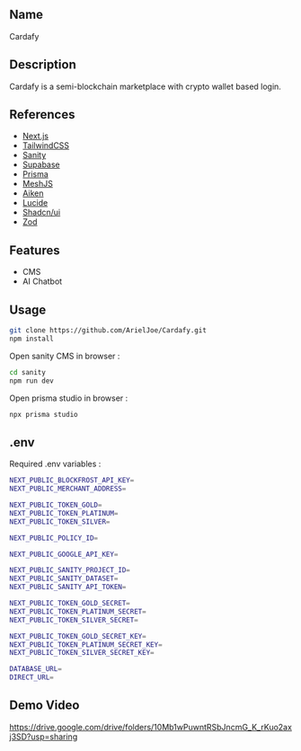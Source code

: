 ## Name
Cardafy

## Description
Cardafy is a semi-blockchain marketplace with crypto wallet based login.

## References
* [Next.js](https://nextjs.org)
* [TailwindCSS](https://tailwindcss.com/docs/position)
* [Sanity](https://www.sanity.io)
* [Supabase](https://supabase.com)
* [Prisma](https://www.prisma.io)
* [MeshJS](https://meshjs.dev)
* [Aiken](https://aiken-lang.org)
* [Lucide](https://lucide.dev)
* [Shadcn/ui](https://ui.shadcn.com)
* [Zod](https://zod.dev)

## Features
* CMS
* AI Chatbot

## Usage
```bash
git clone https://github.com/ArielJoe/Cardafy.git
npm install
```
Open sanity CMS in browser :
```bash
cd sanity
npm run dev
```
Open prisma studio in browser :
```bash
npx prisma studio
```

## .env
Required .env variables :
```bash
NEXT_PUBLIC_BLOCKFROST_API_KEY=
NEXT_PUBLIC_MERCHANT_ADDRESS=

NEXT_PUBLIC_TOKEN_GOLD=
NEXT_PUBLIC_TOKEN_PLATINUM=
NEXT_PUBLIC_TOKEN_SILVER=

NEXT_PUBLIC_POLICY_ID=

NEXT_PUBLIC_GOOGLE_API_KEY=

NEXT_PUBLIC_SANITY_PROJECT_ID=
NEXT_PUBLIC_SANITY_DATASET=
NEXT_PUBLIC_SANITY_API_TOKEN=

NEXT_PUBLIC_TOKEN_GOLD_SECRET=
NEXT_PUBLIC_TOKEN_PLATINUM_SECRET=
NEXT_PUBLIC_TOKEN_SILVER_SECRET=

NEXT_PUBLIC_TOKEN_GOLD_SECRET_KEY=
NEXT_PUBLIC_TOKEN_PLATINUM_SECRET_KEY=
NEXT_PUBLIC_TOKEN_SILVER_SECRET_KEY=

DATABASE_URL=
DIRECT_URL=
```

## Demo Video
https://drive.google.com/drive/folders/10Mb1wPuwntRSbJncmG_K_rKuo2axj3SD?usp=sharing
